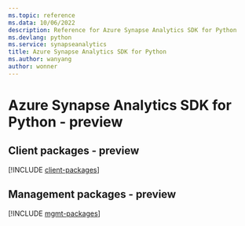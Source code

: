 ```yaml
---
ms.topic: reference
ms.data: 10/06/2022
description: Reference for Azure Synapse Analytics SDK for Python
ms.devlang: python
ms.service: synapseanalytics
title: Azure Synapse Analytics SDK for Python
ms.author: wanyang
author: wonner
---
```

# Azure Synapse Analytics SDK for Python - preview

## Client packages - preview
[!INCLUDE [client-packages](synapse-analytics-client-index.md)]
## Management packages - preview
[!INCLUDE [mgmt-packages](synapse-analytics-mgmt-index.md)]